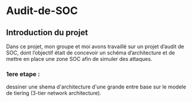 # Audit-de-SOC

## Introduction du projet
Dans ce projet, mon groupe et moi avons travaillé sur un projet d’audit de SOC, dont l’objectif était de concevoir un schéma d’architecture et de mettre en place une zone SOC afin de simuler des attaques.


### 1ere etape :
dessiner une shema d'architecture d'une grande entre base sur le modele de tiering (3-tier network architecture).
